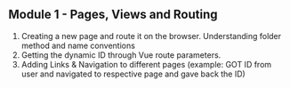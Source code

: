 ## Module 1 - Pages, Views and Routing
1) Creating a new page and route it on the browser. Understanding folder method and name conventions
2) Getting the dynamic ID through Vue route parameters.
3) Adding Links & Navigation to different pages (example: GOT ID from user and navigated to respective page and gave back the ID)
